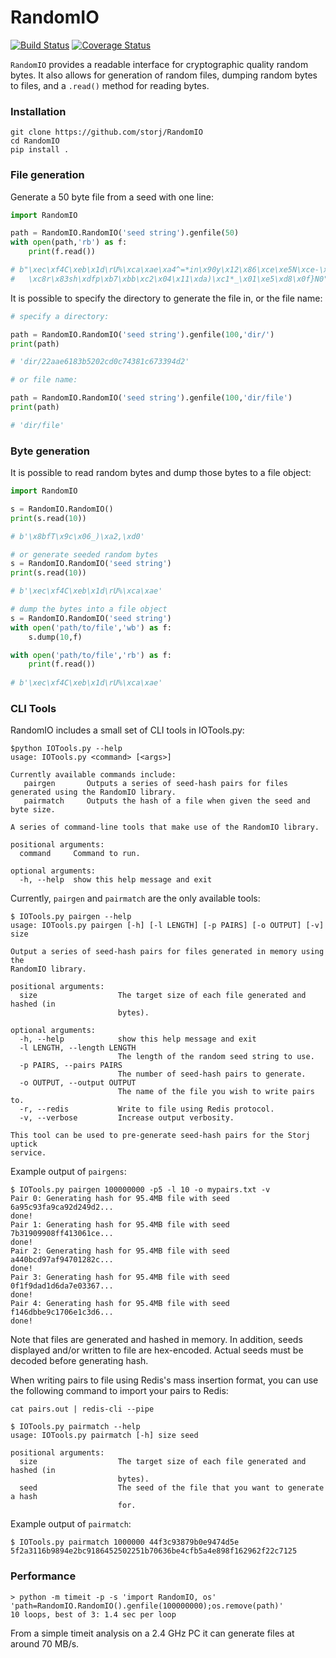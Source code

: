 RandomIO
===============

[![Build Status](https://travis-ci.org/Storj/RandomIO.svg)](https://travis-ci.org/Storj/RandomIO) [![Coverage Status](https://img.shields.io/coveralls/Storj/RandomIO.svg)](https://coveralls.io/r/Storj/RandomIO?branch=master)

`RandomIO` provides a readable interface for cryptographic quality random bytes.  It also allows for generation of random files, dumping random bytes to files, and a `.read()` method for reading bytes.

### Installation

```
git clone https://github.com/storj/RandomIO
cd RandomIO
pip install .
```

### File generation

Generate a 50 byte file from a seed with one line:

```python
import RandomIO

path = RandomIO.RandomIO('seed string').genfile(50)
with open(path,'rb') as f:
	print(f.read())

# b"\xec\xf4C\xeb\x1d\rU%\xca\xae\xa4^=*in\x90y\x12\x86\xce\xe5N\xce-\x16
#   \xc8r\x83sh\xdfp\xb7\xbb\xc2\x04\x11\xda)\xc1*_\x01\xe5\xd8\x0f}N0"
```

It is possible to specify the directory to generate the file in, or the file name:

```python
# specify a directory:

path = RandomIO.RandomIO('seed string').genfile(100,'dir/')
print(path)

# 'dir/22aae6183b5202cd0c74381c673394d2'

# or file name:

path = RandomIO.RandomIO('seed string').genfile(100,'dir/file')
print(path)

# 'dir/file'
```

### Byte generation

It is possible to read random bytes and dump those bytes to a file object:

```python
import RandomIO

s = RandomIO.RandomIO()
print(s.read(10))

# b'\x8bfT\x9c\x06_)\xa2,\xd0'

# or generate seeded random bytes
s = RandomIO.RandomIO('seed string')
print(s.read(10))

# b'\xec\xf4C\xeb\x1d\rU%\xca\xae'

# dump the bytes into a file object
s = RandomIO.RandomIO('seed string')
with open('path/to/file','wb') as f:
	s.dump(10,f)

with open('path/to/file','rb') as f:
	print(f.read())
	
# b'\xec\xf4C\xeb\x1d\rU%\xca\xae'
```

### CLI Tools

RandomIO includes a small set of CLI tools in IOTools.py:

```
$python IOTools.py --help
usage: IOTools.py <command> [<args>]

Currently available commands include:
   pairgen       Outputs a series of seed-hash pairs for files generated using the RandomIO library.
   pairmatch     Outputs the hash of a file when given the seed and byte size.

A series of command-line tools that make use of the RandomIO library.

positional arguments:
  command     Command to run.

optional arguments:
  -h, --help  show this help message and exit
```

Currently, `pairgen` and `pairmatch` are the only available tools:

```
$ IOTools.py pairgen --help
usage: IOTools.py pairgen [-h] [-l LENGTH] [-p PAIRS] [-o OUTPUT] [-v] size

Output a series of seed-hash pairs for files generated in memory using the
RandomIO library.

positional arguments:
  size                  The target size of each file generated and hashed (in
                        bytes).

optional arguments:
  -h, --help            show this help message and exit
  -l LENGTH, --length LENGTH
                        The length of the random seed string to use.
  -p PAIRS, --pairs PAIRS
                        The number of seed-hash pairs to generate.
  -o OUTPUT, --output OUTPUT
                        The name of the file you wish to write pairs to.
  -r, --redis           Write to file using Redis protocol.
  -v, --verbose         Increase output verbosity.

This tool can be used to pre-generate seed-hash pairs for the Storj uptick
service.
```

Example output of `pairgens`:

```
$ IOTools.py pairgen 100000000 -p5 -l 10 -o mypairs.txt -v
Pair 0: Generating hash for 95.4MB file with seed 6a95c93fa9ca92d249d2...
done!
Pair 1: Generating hash for 95.4MB file with seed 7b31909908ff413061ce...
done!
Pair 2: Generating hash for 95.4MB file with seed a440bcd97af94701282c...
done!
Pair 3: Generating hash for 95.4MB file with seed 0f1f9dad1d6da7e03367...
done!
Pair 4: Generating hash for 95.4MB file with seed f146dbbe9c1706e1c3d6...
done!
```

Note that files are generated and hashed in memory. In addition, seeds displayed and/or written to file are hex-encoded. Actual seeds must be decoded before generating hash.

When writing pairs to file using Redis's mass insertion format, you can use the following command to import your pairs to Redis:

`cat pairs.out | redis-cli --pipe`

```
$ IOTools.py pairmatch --help
usage: IOTools.py pairmatch [-h] size seed

positional arguments:
  size                  The target size of each file generated and hashed (in
                        bytes).
  seed                  The seed of the file that you want to generate a hash
                        for.
```

Example output of `pairmatch`:

```
$ IOTools.py pairmatch 1000000 44f3c93879b0e9474d5e
5f2a3116b9894e2bc9186452502251b70636be4cfb5a4e898f162962f22c7125
```

### Performance

```
> python -m timeit -p -s 'import RandomIO, os' 'path=RandomIO.RandomIO().genfile(100000000);os.remove(path)'
10 loops, best of 3: 1.4 sec per loop
```

From a simple timeit analysis on a 2.4 GHz PC it can generate files at around 70 MB/s.

